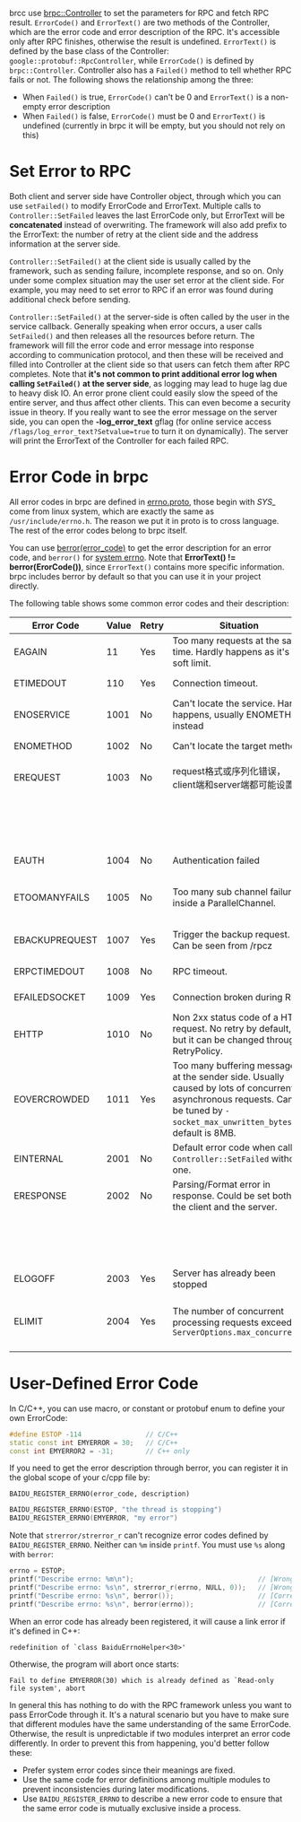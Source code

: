 brcc use [brpc::Controller](https://github.com/brpc/brpc/blob/master/src/brpc/controller.h) to set the parameters for RPC and fetch RPC result. `ErrorCode()` and `ErrorText()` are two methods of the Controller, which are the error code and error description of the RPC. It's accessible only after RPC finishes, otherwise the result is undefined. `ErrorText()` is defined by the base class of the Controller: `google::protobuf::RpcController`, while `ErrorCode()` is defined by `brpc::Controller`. Controller also has a `Failed()` method to tell whether RPC fails or not. The following shows the relationship among the three:

-  When `Failed()` is true, `ErrorCode()` can't be 0 and `ErrorText()` is a non-empty error description
- When `Failed()` is false, `ErrorCode()` must be 0 and `ErrorText()` is undefined (currently in brpc it will be empty, but you should not rely on this)

# Set Error to RPC

Both client and server side have Controller object, through which you can use `setFailed()` to modify ErrorCode and ErrorText. Multiple calls to `Controller::SetFailed` leaves the last ErrorCode only, but ErrorText will be **concatenated** instead of overwriting. The framework will also add prefix to the ErrorText: the number of retry at the client side and the address information at the server side.

`Controller::SetFailed()` at the client side is usually called by the framework, such as sending failure,  incomplete response, and so on. Only under some complex situation may the user set error at the client side. For example, you may need to set error to RPC if an error was found during additional check before sending.

`Controller::SetFailed()` at the server-side is often called by the user in the service callback. Generally speaking when error occurs, a user calls `SetFailed()` and then releases all the resources before return. The framework will fill the error code and error message into response according to communication protocol, and then these will be received and filled into Controller at the client side so that users can fetch them after RPC completes. Note that **it's not common to print additional error log when calling  `SetFailed()` at the server side**, as logging may lead to huge lag due to heavy disk IO. An error prone client could easily slow the speed of the entire server, and thus affect other clients.  This can even become a security issue in theory. If you really want to see the error message on the server side, you can open the **-log_error_text** gflag (for online service access `/flags/log_error_text?Setvalue=true` to turn it on dynamically). The server will print the ErrorText of the Controller for each failed RPC.

# Error Code in brpc

All error codes in brpc are defined in [errno.proto](https://github.com/brpc/brpc/blob/master/src/brpc/errno.proto), those begin with *SYS_* come from linux system, which are exactly the same as `/usr/include/errno.h`. The reason we put it in proto is to cross language. The rest of the error codes belong to brpc itself.

You can use [berror(error_code)](https://github.com/brpc/brpc/blob/master/src/butil/errno.h) to get the error description for an error code, and `berror()` for [system errno](http://www.cplusplus.com/reference/cerrno/errno/). Note that **ErrorText() != berror(ErorCode())**, since `ErrorText()` contains more specific information. brpc includes berror by default so that you can use it in your project directly.

The following table shows some common error codes and their description: 

| Error Code     | Value | Retry | Situation                                | Log Message                              |
| -------------- | ----- | ----- | ---------------------------------------- | ---------------------------------------- |
| EAGAIN         | 11    | Yes   | Too many requests at the same time. Hardly happens as it's a soft limit. | Resource temporarily unavailable         |
| ETIMEDOUT      | 110   | Yes   | Connection timeout.                      | Connection timed out                     |
| ENOSERVICE     | 1001  | No    | Can't locate the service. Hardly happens, usually ENOMETHOD instead |                                          |
| ENOMETHOD      | 1002  | No    | Can't locate the target method.          | Fail to find method=...                  |
| EREQUEST       | 1003  | No    | request格式或序列化错误，client端和server端都可能设置     | Missing required fields in request: ...  |
|                |       |       |                                          | Fail to parse request message, ...       |
|                |       |       |                                          | Bad request                              |
| EAUTH          | 1004  | No    | Authentication failed                    | Authentication failed                    |
| ETOOMANYFAILS  | 1005  | No    | Too many sub channel failure inside a ParallelChannel. | %d/%d channels failed, fail_limit=%d     |
| EBACKUPREQUEST | 1007  | Yes   | Trigger the backup request. Can be seen from /rpcz | reached backup timeout=%dms              |
| ERPCTIMEDOUT   | 1008  | No    | RPC timeout.                             | reached timeout=%dms                     |
| EFAILEDSOCKET  | 1009  | Yes   | Connection broken during RPC             | The socket was SetFailed                 |
| EHTTP          | 1010  | No    | Non 2xx status code of a HTTP request. No retry by default, but it can be changed through RetryPolicy. | Bad http call                            |
| EOVERCROWDED   | 1011  | Yes   | Too many buffering message at the sender side. Usually caused by lots of concurrent asynchronous requests. Can be tuned by `-socket_max_unwritten_bytes`, default is 8MB. | The server is overcrowded                |
| EINTERNAL      | 2001  | No    | Default error code when calling `Controller::SetFailed` without one. | Internal Server Error                    |
| ERESPONSE      | 2002  | No    | Parsing/Format error in response. Could be set both by the client and the server. | Missing required fields in response: ... |
|                |       |       |                                          | Fail to parse response message,          |
|                |       |       |                                          | Bad response                             |
| ELOGOFF        | 2003  | Yes   | Server has already been stopped          | Server is going to quit                  |
| ELIMIT         | 2004  | Yes   | The number of concurrent processing requests exceeds `ServerOptions.max_concurrency` | Reached server's limit=%d on concurrent requests, |

# User-Defined Error Code

In C/C++, you can use macro, or constant or protobuf enum to define your own ErrorCode:

```c++
#define ESTOP -114                // C/C++
static const int EMYERROR = 30;   // C/C++
const int EMYERROR2 = -31;        // C++ only
```

If you need to get the error description through berror, you can register it in the global scope of your c/cpp file by:

`BAIDU_REGISTER_ERRNO(error_code, description)`

```c++
BAIDU_REGISTER_ERRNO(ESTOP, "the thread is stopping")
BAIDU_REGISTER_ERRNO(EMYERROR, "my error")
```

Note that `strerror/strerror_r` can't recognize error codes defined by `BAIDU_REGISTER_ERRNO`. Neither can `%m` inside `printf`. You must use `%s` along with `berror`:

```c++
errno = ESTOP;
printf("Describe errno: %m\n");                               // [Wrong] Describe errno: Unknown error -114
printf("Describe errno: %s\n", strerror_r(errno, NULL, 0));   // [Wrong] Describe errno: Unknown error -114
printf("Describe errno: %s\n", berror());                     // [Correct] Describe errno: the thread is stopping
printf("Describe errno: %s\n", berror(errno));                // [Correct] Describe errno: the thread is stopping
```

When an error code has already been registered, it will cause a link error if it's defined in C++:

```
redefinition of `class BaiduErrnoHelper<30>'
```

Otherwise, the program will abort once starts:

```
Fail to define EMYERROR(30) which is already defined as `Read-only file system', abort
```

In general this has nothing to do with the RPC framework unless you want to pass ErrorCode through it. It's a natural scenario but you have to make sure that different modules have the same understanding of the same ErrorCode. Otherwise, the result is unpredictable if two modules interpret an error code differently. In order to prevent this from happening, you'd better follow these:

- Prefer system error codes since their meanings are fixed.
- Use the same code for error definitions among multiple modules to prevent inconsistencies during later modifications.
- Use `BAIDU_REGISTER_ERRNO` to describe a new error code to ensure that the same error code is mutually exclusive inside a process.